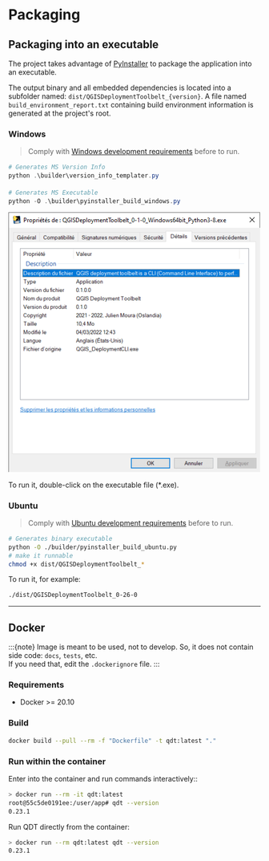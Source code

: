 # Packaging

## Packaging into an executable

The project takes advantage of [PyInstaller](https://pyinstaller.readthedocs.io/) to package the application into an executable.

The output binary and all embedded dependencies is located into a subfolder named: `dist/QGISDeploymentToolbelt_{version}`. A file named `build_environment_report.txt` containing build environment information is generated at the project's root.

### Windows

> Comply with [Windows development requirements](../development/windows.md) before to run.

```powershell
# Generates MS Version Info
python .\builder\version_info_templater.py

# Generates MS Executable
python -O .\builder\pyinstaller_build_windows.py
```

![QGIS Deployment Toolbelt - Executable properties](../static/executable_windows_properties_details.png)

To run it, double-click on the executable file (*.exe).

### Ubuntu

> Comply with [Ubuntu development requirements](../development/ubuntu.md) before to run.

```sh
# Generates binary executable
python -O ./builder/pyinstaller_build_ubuntu.py
# make it runnable
chmod +x dist/QGISDeploymentToolbelt_*
```

To run it, for example:

```sh
./dist/QGISDeploymentToolbelt_0-26-0
```

----

## Docker

:::{note}
Image is meant to be used, not to develop. So, it does not contain side code: `docs`, `tests`, etc.  
If you need that, edit the `.dockerignore` file.
:::

### Requirements

- Docker >= 20.10

### Build

```sh
docker build --pull --rm -f "Dockerfile" -t qdt:latest "."
```

### Run within the container

Enter into the container and run commands interactively::

```sh
> docker run --rm -it qdt:latest
root@55c5de0191ee:/user/app# qdt --version
0.23.1
```

Run QDT directly from the container:

```sh
> docker run --rm qdt:latest qdt --version
0.23.1
```
